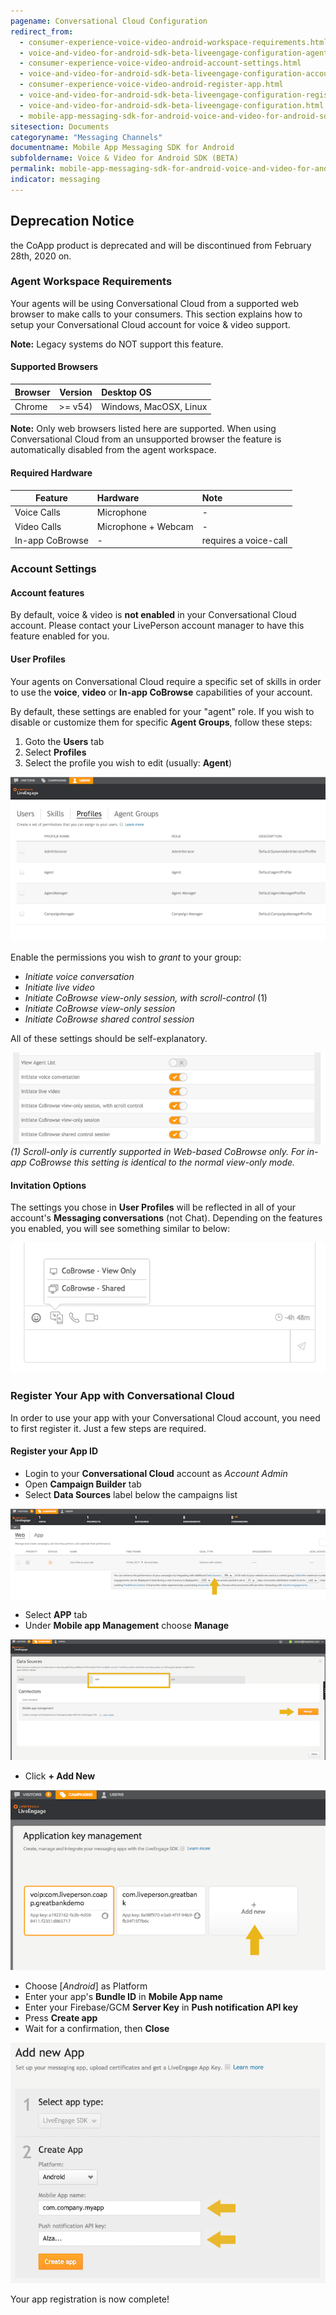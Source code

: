 ```yaml
---
pagename: Conversational Cloud Configuration
redirect_from:
  - consumer-experience-voice-video-android-workspace-requirements.html
  - voice-and-video-for-android-sdk-beta-liveengage-configuration-agent-workspace-requirements.html
  - consumer-experience-voice-video-android-account-settings.html
  - voice-and-video-for-android-sdk-beta-liveengage-configuration-account-settings.html
  - consumer-experience-voice-video-android-register-app.html
  - voice-and-video-for-android-sdk-beta-liveengage-configuration-register-your-app.html
  - voice-and-video-for-android-sdk-beta-liveengage-configuration.html
  - mobile-app-messaging-sdk-for-android-voice-and-video-for-android-sdk-beta-liveengage-configuration.html
sitesection: Documents
categoryname: "Messaging Channels"
documentname: Mobile App Messaging SDK for Android
subfoldername: Voice & Video for Android SDK (BETA)
permalink: mobile-app-messaging-sdk-for-android-voice-and-video-for-android-sdk-beta-conversational-cloud-configuration.html
indicator: messaging
---
```


<div class="important">
<h2>Deprecation Notice</h2>

the CoApp product is deprecated and will be discontinued from February 28th, 2020 on.
</div>

### Agent Workspace Requirements

Your agents will be using Conversational Cloud from a supported web browser to make calls to your consumers. This section explains how to setup your Conversational Cloud account for voice & video support.

**Note:** Legacy systems do NOT support this feature.

#### Supported Browsers

| Browser | Version |  Desktop OS |
| ------------- |:-------------:|:-------------|
| Chrome |  >= v54)  | Windows, MacOSX, Linux |

**Note:** Only web browsers listed here are supported. When using Conversational Cloud from an unsupported browser the feature is automatically disabled from the agent workspace.

#### Required Hardware

| Feature	| Hardware | Note |
| --------|:---------|:-----|
| Voice Calls |	Microphone | - |
| Video Calls |	Microphone + Webcam |	- |
| In-app CoBrowse |	- | requires a voice-call |

### Account Settings

#### Account features

By default, voice & video is __not enabled__ in your Conversational Cloud account. Please contact your LivePerson account manager to have this feature enabled for you.

#### User Profiles

Your agents on Conversational Cloud require a specific set of skills in order to use the **voice**, **video** or **In-app CoBrowse** capabilities of your account.

By default, these settings are enabled for your "agent" role. If you wish to disable or customize them for specific **Agent Groups**, follow these steps:

  1. Goto the **Users** tab
  2. Select **Profiles**
  3. Select the profile you wish to edit (usually: __Agent__)


![Profiles1](img/le_profiles_01.png)

Enable the permissions you wish to _grant_ to your group:

  *  _Initiate voice conversation_
  *  _Initiate live video_
  *  _Initiate CoBrowse view-only session, with scroll-control_ (1)
  *  _Initiate CoBrowse view-only session_
  *  _Initiate CoBrowse shared control session_

All of these settings should be self-explanatory.


![Profiles2](img/le_profiles_02.png)
_(1) Scroll-only is currently supported in Web-based CoBrowse only. For in-app CoBrowse this setting is identical to the normal view-only mode._


#### Invitation Options
The settings you chose in **User Profiles** will be reflected in all of your account's **Messaging conversations** (not Chat). Depending on the features you enabled, you will see something similar to below:

  ![Conversation Features](img/le_conv_features.png)

### Register Your App with Conversational Cloud

In order to use your app with your Conversational Cloud account, you need to first register it. Just a few steps are required.

#### Register your App ID

  * Login to your **Conversational Cloud** account as _Account Admin_
  * Open **Campaign Builder** tab
  * Select **Data Sources** label below the campaigns list

![Data Sources](img/le_campaigns_datasources.png)

  * Select **APP** tab
  * Under **Mobile app Management** choose **Manage**

![Data Sources Apps](img/le_campaigns_datasources_apps.png)

  * Click **+ Add New**

![Data Sources App2](img/le_campaigns_datasources_apps_02.png)

  * Choose [*Android*] as Platform
  * Enter your app's **Bundle ID** in **Mobile App name**
  * Enter your Firebase/GCM **Server Key** in **Push notification API key**
  * Press __Create app__
  * Wait for a confirmation, then __Close__

![Data Sources Android](img/le_campaigns_datasources_apps_03_android.png)

Your app registration is now complete!
